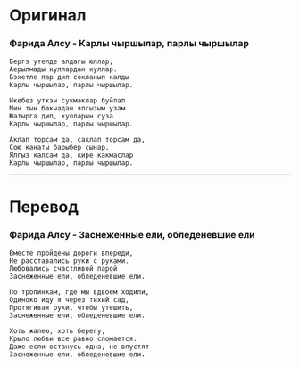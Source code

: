 # Оригинал

### Фарида Алсу - Карлы чыршылар, парлы чыршылар

```
Бергэ утелде алдагы юллар,
Аерылмады куллардан куллар.
Бэхетле пар дип сокланып калды
Карлы чыршылар, парлы чыршылар.

Икебез уткэн сукмаклар буйлап
Мин тын бакчадан ялгызым узам
Юатырга дип, кулларын суза
Карлы чыршылар, парлы чыршылар.

Аклап торсам да, саклап торсам да,
Сою канаты барыбер сынар.
Ялгыз калсам да, кире какмаслар
Карлы чыршылар, парлы чыршылар.
```

------

# Перевод

### Фарида Алсу - Заснеженные ели, обледеневшие ели

```
Вместе пройдены дороги впереди,
Не расставались руки с руками.
Любовались счастливой парой
Заснеженные ели, обледеневшие ели.

По тропинкам, где мы вдвоем ходили,
Одиноко иду я через тихий сад,
Протягивая руки, чтобы утешить,
Заснеженные ели, обледеневшие ели.

Хоть жалею, хоть берегу,
Крыло любви все равно сломается.
Даже если останусь одна, не впустят
Заснеженные ели, обледеневшие ели.
```